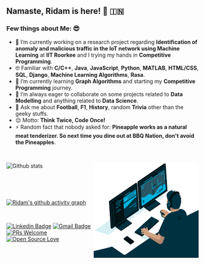 ## Namaste, Ridam is here! 🙏 🇮🇳

### Few things about Me: 😎

- 🔭 I’m currently working on a research project regarding **Identification of anomaly and malicious traffic in the IoT network using Machine Learning** at **IIT Roorkee** and I trying my hands in **Competitive Programming**.
- 🤓 Familiar with **C/C++**, **Java**, **JavaScript**, **Python**, **MATLAB**, **HTML/CSS**, **SQL**, **Django**, **Machine Learning Algorithms**, **Rasa**.
- 🌱 I’m currently learning **Graph Algorithms** and starting my **Competitive Programming** journey.
- 👯 I’m always eager to collaborate on some projects related to **Data Modelling** and anything related to **Data Science**.
- 💬 Ask me about **Football**, **F1**, **History**, random **Trivia** other than the geeky stuffs.
- 😌 Motto: **Think Twice, Code Once!**
- ⚡ Random fact that nobody asked for: **Pineapple works as a natural meat tenderizer. So next time you dine out at BBQ Nation, don't avoid the Pineapples**.

<br>

<a href=""><img src="https://github.com/iAbhishekBasu/iAbhishekBasu/blob/main/Pics/gif.gif" align="right" width="275" height="250" /></a>

![Github stats](https://github-readme-stats.vercel.app/api?username=rhazra-003&theme=onedark&show_icons=true&count_private=true)<br>

<br>
<br>
<br>

[![Ridam's github activity graph](https://activity-graph.herokuapp.com/graph?username=rhazra-003&theme=react-dark)](https://github.com/ashutosh00710/github-readme-activity-graph)

<br>

[![Linkedin Badge](https://img.shields.io/badge/-algoridam003-blue?style=flat-square&logo=Linkedin&logoColor=white&link=https://www.linkedin.com/in/algoridam003/)](https://www.linkedin.com/in/algoridam003/)
[![Gmail Badge](https://img.shields.io/badge/-rhazra0602@gmail.com-c14438?style=flat-square&logo=Gmail&logoColor=white&link=mailto:rhazra0602@gmail.com)](mailto:rhazra0602@gmail.com)
[![PRs Welcome](https://img.shields.io/badge/PRs-welcome-brightgreen.svg?style=flat&logo=github)](https://github.com/rhazra-003) [![Open Source Love](https://badges.frapsoft.com/os/v2/open-source.svg?v=103)](https://github.com/rhazra-003)
